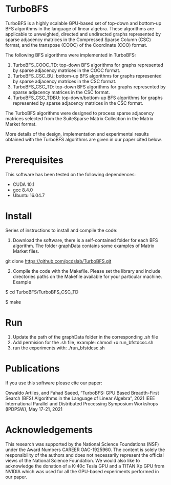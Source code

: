 # TurboBFS
TurboBFS is a highly scalable GPU-based set of top-down and bottom-up BFS algorithms in the language of linear algebra. These algorithms are applicable to unweighted, directed and undirected graphs represented by sparse adjacency matrices in the Compressed Sparse Column (CSC) format, and the transpose (COOC) of the Coordinate (COO) format. 

The following BFS algorithms were implemented in TurboBFS: 

1. TurboBFS_COOC_TD:   top-down BFS algorithms for graphs represented by sparse adjacency matrices in the COOC format.
2. TurboBFS_CSC_BU:    bottom-up BFS algorithms for graphs represented by sparse adjacency matrices in the CSC format.
3. TurboBFS_CSC_TD:    top-down BFS algorithms for graphs represented by sparse adjacency matrices in the CSC format.
4. TurboBFS_CSC_TDBU:  top-down/bottom-up BFS algorithms for graphs represented by sparse adjacency matrices in the CSC format.
 
The TurboBFS algorithms were designed to process sparse adjacency matrices selected from the SuiteSparse Matrix Collection in the Matrix Market format. 

More details of the design, implementation and experimental results obtained with the TurboBFS algorithms are given in our paper cited below.
# Prerequisites
This software has been tested on the following dependences:
* CUDA 10.1
* gcc 8.4.0 
* Ubuntu 16.04.7

# Install
Series of instructions to install and compile the code:

1. Download the software, there is a self-contained folder for each BFS algorithm. The folder graphData contains some examples of Matrix Market files. 

git clone https://github.com/pcdslab/TurboBFS.git

2. Compile the code with the Makefile. Please set the library and include directories paths on the Makefile available for your particular machine. Example

$ cd TurboBFS/TurboBFS_CSC_TD

$ make
# Run
1. Update the path of the graphData folder in the corresponding .sh file
2. Add permision for the .sh file, example: chmod +x run_bfstdcsc.sh
3. run the experiments with: ./run_bfstdcsc.sh

# Publications

If you use this software please cite our paper:

Oswaldo Artiles, and Fahad Saeed, “TurboBFS: GPU Based Breadth-First Search (BFS) Algorithms in the Language of Linear Algebra”, 2021 IEEE International Parallel and Distributed Processing Symposium Workshops (IPDPSW), May 17-21, 2021

# Acknowledgements
This research was supported by the National Science Foundations (NSF) under the Award Numbers CAREER OAC-1925960. The content is solely the responsibility of the authors and does not necessarily represent the official views of the National Science Foundation. We would also like to acknowledge the donation of a K-40c Tesla GPU and a TITAN Xp GPU from NVIDIA which was used for all the GPU-based experiments performed in our paper.

